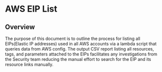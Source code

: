 # AWS EIP List

## Overview
The purpose of this document is to outline the process for listing all EIPs(Elastic IP addresses) used in all AWS accounts via a lambda script that queries data from AWS config. The output CSV report listing all resources, tags, and parameters attached to the EIPs facilitates any investigations from the Security team reducing the manual effort to search for the EIP and its resource links manually.

